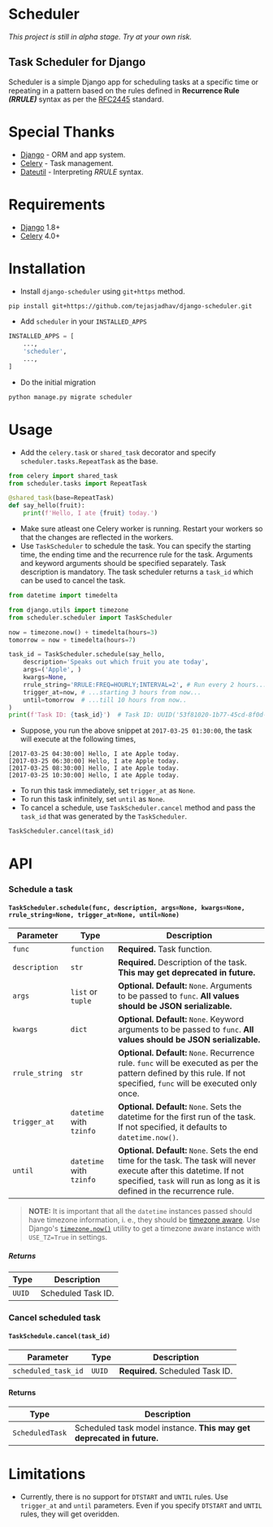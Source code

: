 Scheduler
=========
_This project is still in alpha stage. Try at your own risk._

Task Scheduler for Django
-------------------------

Scheduler is a simple Django app for scheduling tasks at a specific time or repeating in a pattern based on the rules defined in **Recurrence Rule _(RRULE)_** syntax as per the [RFC2445](https://tools.ietf.org/html/rfc2445) standard.

# Special Thanks
* [Django](https://github.com/django/django/) - ORM and app system.
* [Celery](https://github.com/celery/celery/) - Task management.
* [Dateutil](https://github.com/dateutil/dateutil/) - Interpreting _RRULE_ syntax.

# Requirements
* [Django](https://github.com/django/django/) 1.8+
* [Celery](https://github.com/celery/celery/) 4.0+

# Installation
* Install `django-scheduler` using `git+https` method.
```bash
pip install git+https://github.com/tejasjadhav/django-scheduler.git
```
* Add `scheduler` in your `INSTALLED_APPS`
```python
INSTALLED_APPS = [
    ...,
    'scheduler',
    ...,
]
```
* Do the initial migration
```bash
python manage.py migrate scheduler
```

# Usage
* Add the `celery.task` or `shared_task` decorator and specify `scheduler.tasks.RepeatTask` as the base.
```python
from celery import shared_task
from scheduler.tasks import RepeatTask

@shared_task(base=RepeatTask)
def say_hello(fruit):
    print(f'Hello, I ate {fruit} today.')
```
* Make sure atleast one Celery worker is running. Restart your workers so that the changes are reflected in the workers.
* Use `TaskScheduler` to schedule the task. You can specify the starting time, the ending time and the recurrence rule for the task. Arguments and keyword arguments should be specified separately. Task description is mandatory. The task scheduler returns a `task_id` which can be used to cancel the task.
```python
from datetime import timedelta

from django.utils import timezone
from scheduler.scheduler import TaskScheduler

now = timezone.now() + timedelta(hours=3)
tomorrow = now + timedelta(hours=7)

task_id = TaskScheduler.schedule(say_hello,
    description='Speaks out which fruit you ate today',
    args=('Apple', )
    kwargs=None,
    rrule_string='RRULE:FREQ=HOURLY;INTERVAL=2', # Run every 2 hours...
    trigger_at=now, # ...starting 3 hours from now...
    until=tomorrow  # ...till 10 hours from now..
)
print(f'Task ID: {task_id}')  # Task ID: UUID('53f81020-1b77-45cd-8f0d-2c5a8acee6a8')
```
* Suppose, you run the above snippet at `2017-03-25 01:30:00`, the task will execute at the following times,
```
[2017-03-25 04:30:00] Hello, I ate Apple today.
[2017-03-25 06:30:00] Hello, I ate Apple today.
[2017-03-25 08:30:00] Hello, I ate Apple today.
[2017-03-25 10:30:00] Hello, I ate Apple today.
```
* To run this task immediately, set `trigger_at` as `None`.
* To run this task infinitely, set `until` as `None`.
* To cancel a schedule, use `TaskScheduler.cancel` method and pass the `task_id` that was generated by the `TaskScheduler`.
```python
TaskScheduler.cancel(task_id)
```

# API
### Schedule a task
#### `TaskScheduler.schedule(func, description, args=None, kwargs=None, rrule_string=None, trigger_at=None, until=None)`
| Parameter | Type | Description |
| --- | --- | --- |
| `func` | `function` | **Required.** Task function. |
| `description` | `str` | **Required.** Description of the task. **This may get deprecated in future.** |
| `args` | `list` or `tuple` | **Optional.** **Default:** `None`. Arguments to be passed to `func`. **All values should be JSON serializable.** |
| `kwargs` | `dict` | **Optional.** **Default:** `None`. Keyword arguments to be passed to `func`.  **All values should be JSON serializable.** |
| `rrule_string` | `str` | **Optional.** **Default:** `None`. Recurrence rule. `func` will be executed as per the pattern defined by this rule. If not specified, `func` will be executed only once. |
| `trigger_at` | `datetime` with `tzinfo` | **Optional.** **Default:** `None`. Sets the datetime for the first run of the task. If not specified, it defaults to `datetime.now()`. |
| `until` | `datetime` with `tzinfo` | **Optional.** **Default:** `None`. Sets the end time for the task. The task will never execute after this datetime. If not specified, `task` will run as long as it is defined in the recurrence rule. |

> **NOTE:** It is important that all the `datetime` instances passed should have timezone information, i. e., they should be [timezone aware](https://docs.djangoproject.com/en/1.10/topics/i18n/timezones/#naive-and-aware-datetime-objects). Use Django's [`timezone.now()`](https://docs.djangoproject.com/en/1.10/ref/utils/#django.utils.timezone.now) utility to get a timezone aware instance with `USE_TZ=True` in settings.

##### Returns
| Type | Description |
| --- | --- |
| `UUID` | Scheduled Task ID. |

### Cancel scheduled task
#### `TaskSchedule.cancel(task_id)`
| Parameter | Type | Description |
| --- | --- | --- |
| `scheduled_task_id` | `UUID` | **Required.** Scheduled Task ID. |

#### Returns
| Type | Description |
| --- | --- |
| `ScheduledTask` | Scheduled task model instance. **This may get deprecated in future.** |

# Limitations
* Currently, there is no support for `DTSTART` and `UNTIL` rules. Use `trigger_at` and `until` parameters. Even if you specify `DTSTART` and `UNTIL` rules, they will get overidden.
